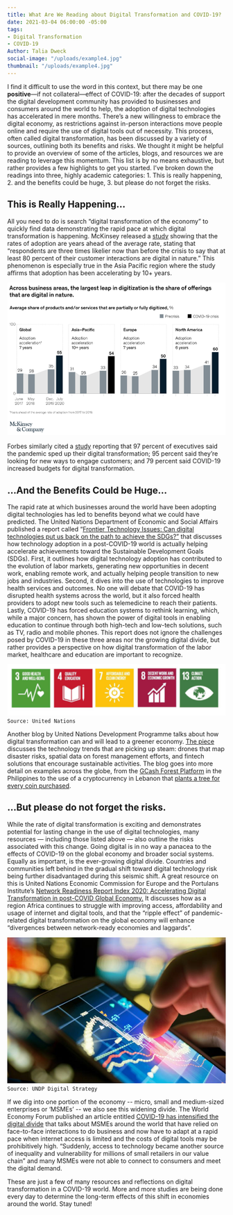 ```yaml
---
title: What Are We Reading about Digital Transformation and COVID-19?
date: 2021-03-04 06:00:00 -05:00
tags:
- Digital Transformation
- COVID-19
Author: Talia Dweck
social-image: "/uploads/example4.jpg"
thumbnail: "/uploads/example4.jpg"
---
```


I find it difficult to use the word in this context, but there may be one **positive**—if not collateral—effect of COVID-19: after the decades of support the digital development community has provided to businesses and consumers around the world to help, the adoption of digital technologies has accelerated in mere months. There’s a new willingness to embrace the digital economy, as restrictions against in-person interactions move people online and require the use of digital tools out of necessity. This process, often called digital transformation, has been discussed by a variety of sources, outlining both its benefits and risks. We thought it might be helpful to provide an overview of some of the articles, blogs, and resources we are reading to leverage this momentum. This list is by no means exhaustive, but rather provides a few highlights to get you started. I’ve broken down the readings into three, highly academic categories: 1. This is really happening, 2. and the benefits could be huge, 3. but please do not forget the risks.

<!--more-->

## This is Really Happening…

All you need to do is search “digital transformation of the economy” to quickly find data demonstrating the rapid pace at which digital transformation is happening. McKinsey released a [study](https://www.mckinsey.com/business-functions/strategy-and-corporate-finance/our-insights/how-covid-19-has-pushed-companies-over-the-technology-tippinghttps:/www.mckinsey.com/business-functions/strategy-and-corporate-finance/our-insights/how-covid-19-has-pushed-companies-over-the-technology-tipping-point-and-transformed-business-forever-point-and-transformed-business-forever) showing that the rates of adoption are years ahead of the average rate, stating that “respondents are three times likelier now than before the crisis to say that at least 80 percent of their customer interactions are digital in nature.” This phenomenon is especially true in the Asia Pacific region where the study affirms that adoption has been accelerating by 10+ years.

![mck pic.png](/uploads/mck%20pic.png)

Forbes similarly cited a [study](https://www.forbes.com/sites/johnkoetsier/2020/09/10/97-of-executives-say-covid-19-sped-up-digital-transformation/?sh=36b77e0a4799) reporting that 97 percent of executives said the pandemic sped up their digital transformation; 95 percent said they’re looking for new ways to engage customers; and 79 percent said COVID-19 increased budgets for digital transformation.

## ...And the Benefits Could be Huge…

The rapid rate at which businesses around the world have been adopting digital technologies has led to benefits beyond what we could have predicted. The United Nations Department of Economic and Social Affairs published a report called “[Frontier Technology Issues: Can digital technologies put us back on the path to achieve the SDGs?”](https://www.un.org/development/desa/dpad/publication/frontier-technology-issues-can-digital-technologies-put-us-back-on-the-path-to-achieve-the-sdgs/) that discusses how technology adoption in a post-COVID-19 world is actually helping accelerate achievements toward the Sustainable Development Goals (SDGs). First, it outlines how digital technology adoption has contributed to the evolution of labor markets, generating new opportunities in decent work, enabling remote work, and actually helping people transition to new jobs and industries. Second, it dives into the use of technologies to improve health services and outcomes. No one will debate that COVID-19 has disrupted health systems across the world, but it also forced health providers to adopt new tools such as telemedicine to reach their patients. Lastly, COVID-19 has forced education systems to rethink learning, which, while a major concern, has shown the power of digital tools in enabling education to continue through both high-tech and low-tech solutions, such as TV, radio and mobile phones. This report does not ignore the challenges posed by COVID-19 in these three areas nor the growing digital divide, but rather provides a perspective on how digital transformation of the labor market, healthcare and education are important to recognize.

![sdg pic.png](/uploads/sdg%20pic.png)`Source: United Nations`

Another blog by United Nations Development Programme talks about how digital transformation can and will lead to a greener economy. [The piece ](https://www.undp.org/content/undp/en/home/blog/2020/how-covid-19-has-sped-up-digital-transformation.html) discusses the technology trends that are picking up steam: drones that map disaster risks, spatial data on forest management efforts, and fintech solutions that encourage sustainable activities. The blog goes into more detail on examples across the globe, from the [GCash Forest Platform](https://www.gcash.com/gforest/) in the Philippines to the use of a cryptocurrency in Lebanon that [plants a tree for every coin purchased](https://www.cedarcoin.org/about-us).

## …But please do not forget the risks.

While the rate of digital transformation is exciting and demonstrates potential for lasting change in the use of digital technologies, many resources — including those listed above — also outline the risks associated with this change. Going digital is in no way a panacea to the effects of COVID-19 on the global economy and broader social systems. Equally as important, is the ever-growing digital divide. Countries and communities left behind in the gradual shift toward digital technology risk being further disadvantaged during this seismic shift. A great resource on this is United Nations Economic Commission for Europe and the Portulans Institute’s [Network Readiness Report Index 2020: Accelerating Digital Transformation in post-COVID Global Economy.](https://networkreadinessindex.org/wp-content/uploads/2020/11/NRI-2020-V8_28-11-2020.pdf) It discusses how as a region Africa continues to struggle with improving access, affordability and usage of internet and digital tools, and that the “ripple effect” of pandemic-related digital transformation on the global economy will enhance “divergences between network-ready economies and laggards”.

![example4.jpg](/uploads/example4.jpg)`Source: UNDP Digital Strategy`

If we dig into one portion of the economy -- micro, small and medium-sized enterprises or ‘MSMEs’ -- we also see this widening divide. The World Economy Forum published an article entitled [COVID-19 has intensified the digital divide](https://www.weforum.org/agenda/2020/09/covid-19-has-intensified-the-digital-divide/) that talks about MSMEs around the world that have relied on face-to-face interactions to do business and now have to adapt at a rapid pace when internet access is limited and the costs of digital tools may be prohibitively high. “Suddenly, access to technology became another source of inequality and vulnerability for millions of small retailers in our value chain” and many MSMEs were not able to connect to consumers and meet the digital demand.

These are just a few of many resources and reflections on digital transformation in a COVID-19 world. More and more studies are being done every day to determine the long-term effects of this shift in economies around the world. Stay tuned!